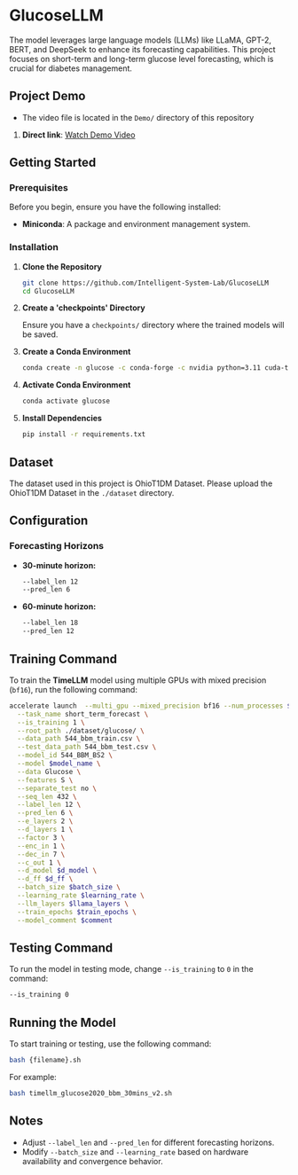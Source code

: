 # GlucoseLLM

The model leverages large language models (LLMs) like LLaMA, GPT-2, BERT, and DeepSeek to enhance its forecasting capabilities. This project focuses on short-term and long-term glucose level forecasting, which is crucial for diabetes management.

## Project Demo
- The video file is located in the `Demo/` directory of this repository

1. **Direct link**: [Watch Demo Video](Demo/Demo%20Video.mov)


## Getting Started

### Prerequisites

Before you begin, ensure you have the following installed:

- **Miniconda**: A package and environment management system.

### Installation

1. **Clone the Repository**  

   ```bash 
   git clone https://github.com/Intelligent-System-Lab/GlucoseLLM
   cd GlucoseLLM
   ```

2. **Create a 'checkpoints' Directory**  

   Ensure you have a `checkpoints/` directory where the trained models will be saved.

3. **Create a Conda Environment**  

   ```bash
   conda create -n glucose -c conda-forge -c nvidia python=3.11 cuda-toolkit=12.3
   ```

4. **Activate Conda Environment**  

   ```bash
   conda activate glucose
   ```

5. **Install Dependencies**  

   ```bash
   pip install -r requirements.txt
   ```

## Dataset

The dataset used in this project is OhioT1DM Dataset. Please upload the OhioT1DM Dataset in the `./dataset` directory.

## Configuration

### Forecasting Horizons  

- **30-minute horizon:**  
  ```bash
  --label_len 12  
  --pred_len 6  
  ```  

- **60-minute horizon:**  
  ```bash
  --label_len 18  
  --pred_len 12  
  ```  

## Training Command

To train the **TimeLLM** model using multiple GPUs with mixed precision (`bf16`), run the following command:  

```bash
accelerate launch  --multi_gpu --mixed_precision bf16 --num_processes $num_process --main_process_port $master_port --config_file ./accelerate_config_4gpus.yaml run_glucose.py \
  --task_name short_term_forecast \
  --is_training 1 \
  --root_path ./dataset/glucose/ \
  --data_path 544_bbm_train.csv \
  --test_data_path 544_bbm_test.csv \
  --model_id 544_BBM_BS2 \
  --model $model_name \
  --data Glucose \
  --features S \
  --separate_test no \
  --seq_len 432 \
  --label_len 12 \
  --pred_len 6 \
  --e_layers 2 \
  --d_layers 1 \
  --factor 3 \
  --enc_in 1 \
  --dec_in 7 \
  --c_out 1 \
  --d_model $d_model \
  --d_ff $d_ff \
  --batch_size $batch_size \
  --learning_rate $learning_rate \
  --llm_layers $llama_layers \
  --train_epochs $train_epochs \
  --model_comment $comment
```

## Testing Command

To run the model in testing mode, change `--is_training` to `0` in the command:

```bash
--is_training 0
```

## Running the Model

To start training or testing, use the following command:

```bash
bash {filename}.sh
```

For example:

```bash
bash timellm_glucose2020_bbm_30mins_v2.sh
```

## Notes

- Adjust `--label_len` and `--pred_len` for different forecasting horizons.  
- Modify `--batch_size` and `--learning_rate` based on hardware availability and convergence behavior.
